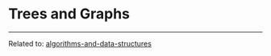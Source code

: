 # Trees and Graphs

<hr>

Related to: [algorithms-and-data-structures](../algorithms-and-data-structures)
